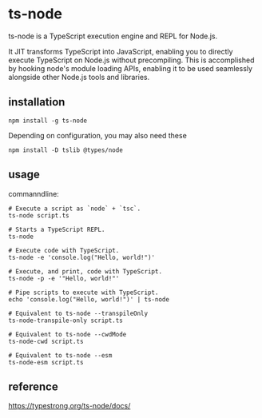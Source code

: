 # ts-node
ts-node is a TypeScript execution engine and REPL for Node.js.

It JIT transforms TypeScript into JavaScript, enabling you to directly execute TypeScript on Node.js without precompiling. 
This is accomplished by hooking node's module loading APIs, enabling it to be used seamlessly alongside other Node.js tools and libraries.

## installation

```
npm install -g ts-node
```
Depending on configuration, you may also need these
```
npm install -D tslib @types/node
```

## usage
commanndline:
```
# Execute a script as `node` + `tsc`.
ts-node script.ts

# Starts a TypeScript REPL.
ts-node

# Execute code with TypeScript.
ts-node -e 'console.log("Hello, world!")'

# Execute, and print, code with TypeScript.
ts-node -p -e '"Hello, world!"'

# Pipe scripts to execute with TypeScript.
echo 'console.log("Hello, world!")' | ts-node

# Equivalent to ts-node --transpileOnly
ts-node-transpile-only script.ts

# Equivalent to ts-node --cwdMode
ts-node-cwd script.ts

# Equivalent to ts-node --esm
ts-node-esm script.ts
```

## reference
https://typestrong.org/ts-node/docs/